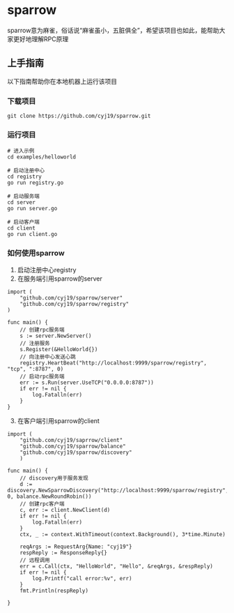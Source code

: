 # sparrow
sparrow意为麻雀，俗话说“麻雀虽小，五脏俱全”，希望该项目也如此，能帮助大家更好地理解RPC原理

## 上手指南
以下指南帮助你在本地机器上运行该项目

### 下载项目
```
git clone https://github.com/cyj19/sparrow.git
```

### 运行项目
```
# 进入示例
cd examples/helloworld

# 启动注册中心
cd registry
go run registry.go

# 启动服务端
cd server
go run server.go

# 启动客户端
cd client
go run client.go
```

### 如何使用sparrow
1. 启动注册中心registry  
2. 在服务端引用sparrow的server 
```
import (
    "github.com/cyj19/sparrow/server"
    "github.com/cyj19/sparrow/registry"
)

func main() {
    // 创建rpc服务端
	s := server.NewServer()
	// 注册服务
	s.Register(&HelloWorld{})
	// 向注册中心发送心跳
	registry.HeartBeat("http://localhost:9999/sparrow/registry", "tcp", ":8787", 0)
	// 启动rpc服务端
	err := s.Run(server.UseTCP("0.0.0.0:8787"))
	if err != nil {
		log.Fatalln(err)
	}
}
```

3. 在客户端引用sparrow的client  
```
import (
    "github.com/cyj19/saprrow/client"
    "github.com/cyj19/sparrow/balance"
    "github.com/cyj19/sparrow/discovery"
    )

func main() {
    // discovery用于服务发现
	d := discovery.NewSparrowDiscovery("http://localhost:9999/sparrow/registry", 0, balance.NewRoundRobin())
	// 创建rpc客户端
	c, err := client.NewClient(d)
	if err != nil {
		log.Fatalln(err)
	}
	ctx, _ := context.WithTimeout(context.Background(), 3*time.Minute)

	reqArgs := RequestArg{Name: "cyj19"}
	respReply := ResponseReply{}
	// 远程调用
	err = c.Call(ctx, "HelloWorld", "Hello", &reqArgs, &respReply)
	if err != nil {
		log.Printf("call error:%v", err)
	}
	fmt.Println(respReply)

}

```
